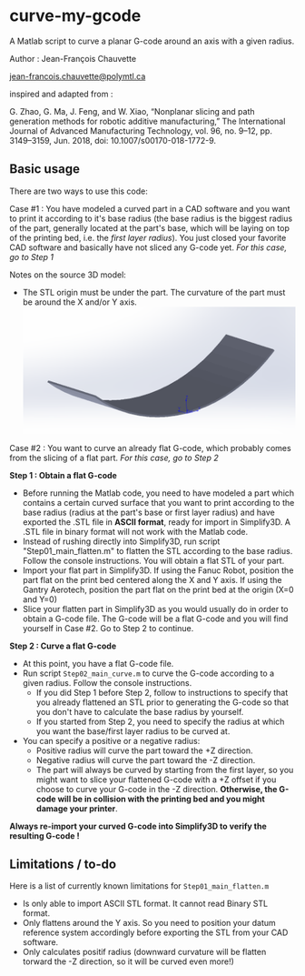 # curve-my-gcode
A Matlab script to curve a planar G-code around an axis with a given radius.

Author : Jean-François Chauvette

jean-francois.chauvette@polymtl.ca

inspired and adapted from : 

G. Zhao, G. Ma, J. Feng, and W. Xiao, “Nonplanar slicing and path generation methods for robotic additive manufacturing,” The International Journal of Advanced Manufacturing Technology, vol. 96, no. 9–12, pp. 3149–3159, Jun. 2018, doi: 10.1007/s00170-018-1772-9.

## Basic usage
There are two ways to use this code: 

Case #1 : You have modeled a curved part in a CAD software and you want to print it according to it's base radius (the base radius is the biggest radius of the part, generally located at the part's base, which will be laying on top of the printing bed, i.e. the *first layer radius*). You just closed your favorite CAD software and basically have not sliced any G-code yet. *For this case, go to Step 1*

Notes on the source 3D model:
* The STL origin must be under the part. The curvature of the part must be around the X and/or Y axis.
![Reference Frame example](/examples/ReferenceFrame.PNG)

Case #2 : You want to curve an already flat G-code, which probably comes from the slicing of a flat part. *For this case, go to Step 2*

**Step 1 : Obtain a flat G-code**
* Before running the Matlab code, you need to have modeled a part which contains a certain curved surface that you want to print according to the base radius (radius at the part's base or first layer radius) and have exported the .STL file in **ASCII format**, ready for import in Simplify3D. A .STL file in binary format will not work with the Matlab code.
* Instead of rushing directly into Simplify3D, run script "Step01_main_flatten.m" to flatten the STL according to the base radius. Follow the console instructions. You will obtain a flat STL of your part.
* Import your flat part in Simplify3D. 
	If using the Fanuc Robot, position the part flat on the print bed centered along the X and Y axis. 
	If using the Gantry Aerotech, position the part flat on the print bed at the origin (X=0 and Y=0)
* Slice your flatten part in Simplify3D as you would usually do in order to obtain a G-code file. The G-code will be a flat G-code and you will find yourself in Case #2. Go to Step 2 to continue.

**Step 2 : Curve a flat G-code**
* At this point, you have a flat G-code file.
* Run script `Step02_main_curve.m` to curve the G-code according to a given radius. Follow the console instructions.
  * If you did Step 1 before Step 2, follow to instructions to specify that you already flattened an STL prior to generating the G-code so that you don't have to calculate the base radius by yourself.
  * If you started from Step 2, you need to specify the radius at which you want the base/first layer radius to be curved at.
* You can specify a positive or a negative radius:
  * Positive radius will curve the part toward the +Z direction.
  * Negative radius will curve the part toward the -Z direction.
  * The part will always be curved by starting from the first layer, so you might want to slice your flattened G-code with a +Z offset if you choose to curve your G-code in the -Z direction. **Otherwise, the G-code will be in collision with the printing bed and you might damage your printer**.
  
**Always re-import your curved G-code into Simplify3D to verify the resulting G-code !**

## Limitations / to-do
Here is a list of currently known limitations for `Step01_main_flatten.m` 
* Is only able to import ASCII STL format. It cannot read Binary STL format.
* Only flattens around the Y axis. So you need to position your datum reference system accordingly before exporting the STL from your CAD software.
* Only calculates positif radius (downward curvature will be flatten torward the -Z direction, so it will be curved even more!)
